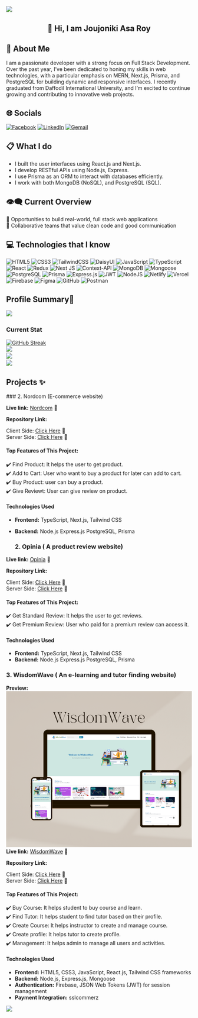 <img src="./github-cover-1.png"/>
<h2 align="center">👋 Hi, I am Joujoniki Asa Roy</h2>

 ## 📄 About Me 

<p align="start">I am a passionate developer with a strong focus on Full Stack Development. Over the past year, I’ve been dedicated to honing my skills in web technologies, with a particular emphasis on MERN, Next.js, Prisma, and PostgreSQL for building dynamic and responsive interfaces. I recently graduated from Daffodil International University, and I’m excited to continue growing and contributing to innovative web projects.</p>

## 🌐 Socials 
[![Facebook](https://img.shields.io/badge/Facebook-%231877F2.svg?logo=Facebook&logoColor=white)](https://www.facebook.com/joujoniki) [![LinkedIn](https://img.shields.io/badge/LinkedIn-%230077B5.svg?logo=linkedin&logoColor=white)](https://www.linkedin.com/in/joujonikiasaroy) [![Gemail](https://img.shields.io/badge/Gmail-%230077B5.svg?logo=gmail&logoColor=white)](joujonikiasaroy.official@gmail.com)

## 📋 What I do

- I built the user interfaces using React.js and Next.js.
- I develop RESTful APIs using Node.js, Express.
- I use Prisma as an ORM to interact with databases efficiently.
- I work with both MongoDB (NoSQL), and PostgreSQL (SQL).

## :eye_speech_bubble: Current Overview

🌱 Opportunities to build real-world, full stack web applications <br/>
👯 Collaborative teams that value clean code and good communication <br/>


## :computer: Technologies that I know

![HTML5](https://img.shields.io/badge/html5-%23E34F26.svg?style=for-the-badge&logo=html5&logoColor=white) ![CSS3](https://img.shields.io/badge/css3-%231572B6.svg?style=for-the-badge&logo=css3&logoColor=white) ![TailwindCSS](https://img.shields.io/badge/tailwindcss-%2338B2AC.svg?style=for-the-badge&logo=tailwind-css&logoColor=white) ![DaisyUI](https://img.shields.io/badge/daisyui-5A0EF8?style=for-the-badge&logo=daisyui&logoColor=white) ![JavaScript](https://img.shields.io/badge/javascript-%23323330.svg?style=for-the-badge&logo=javascript&logoColor=%23F7DF1E) ![TypeScript](https://img.shields.io/badge/typescript-gray?style=for-the-badge&logo=typescript&logoColor=4CC9FE) ![React](https://img.shields.io/badge/react-%2320232a.svg?style=for-the-badge&logo=react&logoColor=%2361DAFB) ![Redux](https://img.shields.io/badge/redux-%23593d88.svg?style=for-the-badge&logo=redux&logoColor=white) ![Next JS](https://img.shields.io/badge/Next-black?style=for-the-badge&logo=next.js&logoColor=white) ![Context-API](https://img.shields.io/badge/Context--Api-000000?style=for-the-badge&logo=react) ![MongoDB](https://img.shields.io/badge/MongoDB-%234ea94b.svg?style=for-the-badge&logo=mongodb&logoColor=white) ![Mongoose](https://img.shields.io/badge/Mongoose-%234ea94b.svg?style=for-the-badge&logo=mongoose&logoColor=white) ![PostgreSQL](https://img.shields.io/badge/PostgreSQL-%234ea94b.svg?style=for-the-badge&logo=postgresql&logoColor=white) ![Prisma](https://img.shields.io/badge/Prisma-%234ea94b.svg?style=for-the-badge&logo=prisma&logoColor=white) ![Express.js](https://img.shields.io/badge/express.js-%23404d59.svg?style=for-the-badge&logo=express&logoColor=%2361DAFB) ![JWT](https://img.shields.io/badge/JWT-black?style=for-the-badge&logo=JSON%20web%20tokens) ![NodeJS](https://img.shields.io/badge/node.js-6DA55F?style=for-the-badge&logo=node.js&logoColor=white) ![Netlify](https://img.shields.io/badge/netlify-%23000000.svg?style=for-the-badge&logo=netlify&logoColor=#00C7B7) ![Vercel](https://img.shields.io/badge/vercel-%23000000.svg?style=for-the-badge&logo=vercel&logoColor=white) ![Firebase](https://img.shields.io/badge/firebase-%23039BE5.svg?style=for-the-badge&logo=firebase) ![Figma](https://img.shields.io/badge/figma-%23F24E1E.svg?style=for-the-badge&logo=figma&logoColor=white) ![GitHub](https://img.shields.io/badge/github-%23121011.svg?style=for-the-badge&logo=github&logoColor=white) ![Postman](https://img.shields.io/badge/Postman-FF6C37?style=for-the-badge&logo=postman&logoColor=white)

## Profile Summary:scroll:

![](http://github-profile-summary-cards.vercel.app/api/cards/profile-details?username=joujonikiasa2&theme=blueberry)

### Current Stat

[![GitHub Streak](https://github-readme-streak-stats.herokuapp.com?user=JoujonikiAsa2&theme=blueberry)](https://git.io/streak-stats) </br>
![](http://github-profile-summary-cards.vercel.app/api/cards/stats?username=JoujonikiAsa2&theme=blueberry)</br>
![](http://github-profile-summary-cards.vercel.app/api/cards/productive-time?username=JoujonikiAsa2&theme=blueberry&utcOffset=8)</br>
![](https://github-readme-stats.vercel.app/api/top-langs/?username=JoujonikiAsa2&theme=dark&hide_border=false&include_all_commits=true&count_private=true&layout=compact)</br>

## Projects :sparkles:

<div>
  ### 2. Nordcom (E-commerce website)<br/>

**Live link:**  <a href="https://nordcom-marketplace.vercel.app//">Nordcom</a> 	:link:

**Repository Link:** <br/>

Client Side: <a href="https://github.com/omarfarukesham/nordcom-clients">Click Here</a>	:link: <br/>
Server Side: <a href="https://github.com/omarfarukesham/nordcom-backend-serverl">Click Here</a> 	:link:

#### Top Features of This Project:
:heavy_check_mark: Find Product: It helps the user to get product. </br>
:heavy_check_mark: Add to Cart: User who want to buy a product for later can add to cart.</br>
:heavy_check_mark: Buy Product: user can buy a product.</br>
:heavy_check_mark: Give Reviewt: User can give review on product.</br>

#### Technologies Used

- **Frontend:** TypeScript, Next.js, Tailwind CSS </br> 
- **Backend:** Node.js Express.js PostgreSQL, Prisma </br>

  ### 2. Opinia ( A product review website)<br/>

**Live link:**  <a href="https://review-protal.vercel.app/">Opinia</a> 	:link:

**Repository Link:** <br/>

Client Side: <a href="https://github.com/omarfarukesham/backend-server-review-portal">Click Here</a>	:link: <br/>
Server Side: <a href="https://github.com/omarfarukesham/backend-server-review-portal">Click Here</a> 	:link:

#### Top Features of This Project:
:heavy_check_mark: Get Standard Review: It helps the user to get reviews. </br>
:heavy_check_mark: Get Premium Review: User who paid for a premium review can access it.</br>

#### Technologies Used

- **Frontend:** TypeScript, Next.js, Tailwind CSS </br> 
- **Backend:** Node.js Express.js PostgreSQL, Prisma </br>

 ### 3. WisdomWave ( An e-learning and tutor finding website)<br/>
**Preview:** </br> <img src="./wisdomwave.png"/> </br>
**Live link:**  <a href="https://wisdomwave-project.netlify.app/">WisdomWave</a> 	:link:

**Repository Link:** <br/>

Client Side: <a href="https://github.com/JoujonikiAsa2/wisdomwave-client-side">Click Here</a> :link: <br/> 
Server Side: <a href="https://github.com/JoujonikiAsa2/wisdomwave-server-side">Click Here</a> 	:link:

#### Top Features of This Project:
:heavy_check_mark: Buy Course: It helps student to buy course and learn.  </br> 
:heavy_check_mark: Find Tutor: It helps student to find tutor based on their profile.  </br> 
:heavy_check_mark:  Create Course: It helps instructor to create and manage course.  </br>
:heavy_check_mark:  Create profile: It helps tutor to create profile.  </br>
:heavy_check_mark:  Management: It helps admin to manage all users and activities.  </br>

#### Technologies Used

- **Frontend:** HTML5, CSS3, JavaScript, React.js, Tailwind CSS frameworks 
- **Backend:** Node.js, Express.js, Mongoose
- **Authentication:** Firebase, JSON Web Tokens (JWT) for session management
- **Payment Integration:** sslcommerz

</div>

[![](https://visitcount.itsvg.in/api?id=JoujonikiAsa2&icon=0&color=0)](https://visitcount.itsvg.in)




